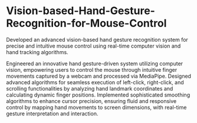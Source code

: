 # Vision-based-Hand-Gesture-Recognition-for-Mouse-Control
Developed an advanced vision-based hand gesture recognition system for precise and intuitive mouse control using real-time computer vision and hand tracking algorithms.

Engineered an innovative hand gesture-driven system utilizing computer vision, empowering users to control the mouse through intuitive finger movements captured by a webcam and processed via MediaPipe.
Designed advanced algorithms for seamless execution of left-click, right-click, and scrolling functionalities by analyzing hand landmark coordinates and calculating dynamic finger positions.
Implemented sophisticated smoothing algorithms to enhance cursor precision, ensuring fluid and responsive control by mapping hand movements to screen dimensions, with real-time gesture interpretation and interaction.

